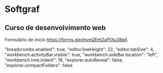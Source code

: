 # Softgraf
## Curso de desenvolvimento web

Formulário de início
https://forms.gle/mveQEHj2aPtXu38eA

"breadcrumbs.enabled": true,
"editor.lineHeight": 22,
"editor.tabSize": 4,
"workbench.activityBar.visible": true,
"workbench.sideBar.location": "left",
"workbench.tree.indent": 18,
"explorer.autoReveal": false,
"explorer.compactFolders": false
